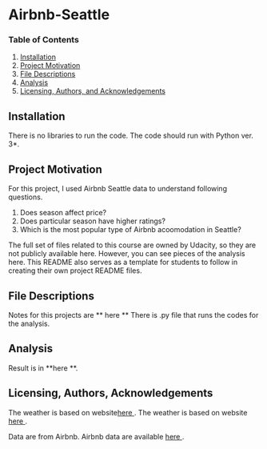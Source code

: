 # Airbnb-Seattle
### Table of Contents

1. [Installation](#installation)
2. [Project Motivation](#motivation)
3. [File Descriptions](#files)
4. [Analysis](#analysis)
5. [Licensing, Authors, and Acknowledgements](#licensing)

## Installation <a name="installation"></a>

There is no libraries to run the code. The code should run with Python ver. 3*.

## Project Motivation<a name="motivation"></a>

For this project, I used Airbnb Seattle data to understand following questions.
1. Does season affect price?
2. Does particular season have higher ratings?
3. Which is the most popular type of Airbnb acoomodation in Seattle?

The full set of files related to this course are owned by Udacity, so they are not publicly available here.  However, you can see pieces of the analysis here.  This README also serves as a template for students to follow in creating their own project README files.


## File Descriptions <a name="files"></a>

Notes for this projects are ** here **
There is .py file that runs the codes for the analysis.

## Analysis<a name="analysis"></a>

Result is in **here **.

## Licensing, Authors, Acknowledgements<a name="licensing"></a>

The weather is based on website<A HREF="https://weather-and-climate.com/average-monthly-precipitation-Rainfall-inches,seattle,United-States-of-America">here </A>. 
The weather is based on website <A HREF="https://weather-and-climate.com/average-monthly-precipitation-Rainfall-inches,seattle,United-States-of-America">here </A>. 

Data are from Airbnb. 
Airbnb data are available <A HREF="https://www.kaggle.com/datasets/airbnb/seattle">here </A>.


